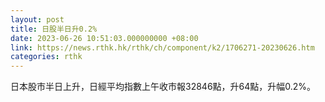 ```yaml
---
layout: post
title: 日股半日升0.2%
date: 2023-06-26 10:51:03.000000000 +08:00
link: https://news.rthk.hk/rthk/ch/component/k2/1706271-20230626.htm
categories: rthk
---
```


日本股市半日上升，日經平均指數上午收市報32846點，升64點，升幅0.2%。
